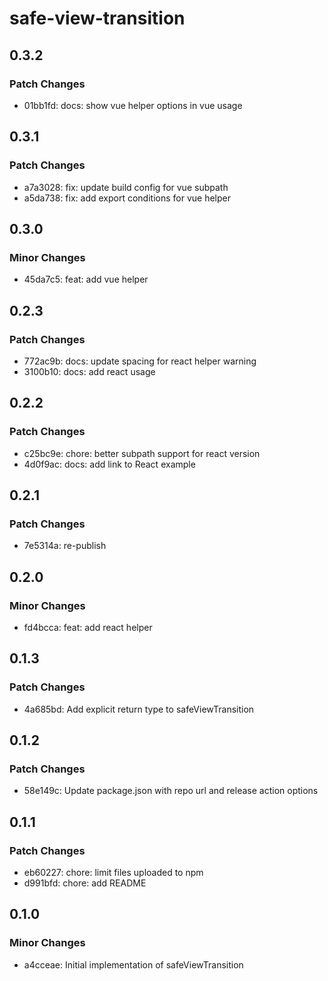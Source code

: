 # safe-view-transition

## 0.3.2

### Patch Changes

- 01bb1fd: docs: show vue helper options in vue usage

## 0.3.1

### Patch Changes

- a7a3028: fix: update build config for vue subpath
- a5da738: fix: add export conditions for vue helper

## 0.3.0

### Minor Changes

- 45da7c5: feat: add vue helper

## 0.2.3

### Patch Changes

- 772ac9b: docs: update spacing for react helper warning
- 3100b10: docs: add react usage

## 0.2.2

### Patch Changes

- c25bc9e: chore: better subpath support for react version
- 4d0f9ac: docs: add link to React example

## 0.2.1

### Patch Changes

- 7e5314a: re-publish

## 0.2.0

### Minor Changes

- fd4bcca: feat: add react helper

## 0.1.3

### Patch Changes

- 4a685bd: Add explicit return type to safeViewTransition

## 0.1.2

### Patch Changes

- 58e149c: Update package.json with repo url and release action options

## 0.1.1

### Patch Changes

- eb60227: chore: limit files uploaded to npm
- d991bfd: chore: add README

## 0.1.0

### Minor Changes

- a4cceae: Initial implementation of safeViewTransition
